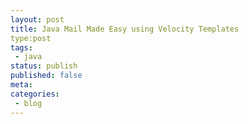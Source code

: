 ```yaml
---
layout: post
title: Java Mail Made Easy using Velocity Templates
type:post
tags:
 - java
status: publish
published: false
meta:
categories:
 - blog
---
```

